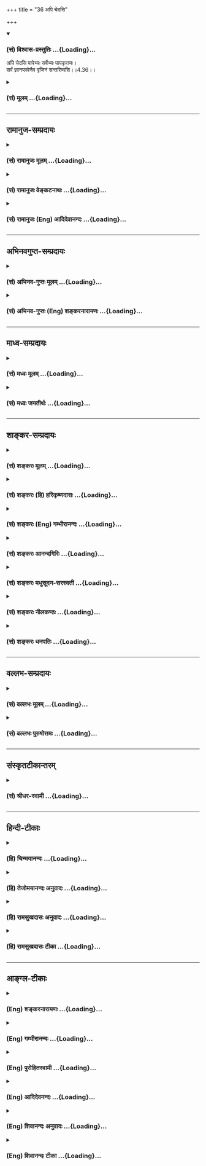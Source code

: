 +++
title = "36 अपि चेदसि"

+++
<div class="js_include" newlevelforh1="3" title="(सं) विश्वास-प्रस्तुतिः" unfilled url="/purANam/mahAbhAratam/06-bhIShma-parva/02-bhagavad-gItA-parva/saMskRtam/vishvAsa-prastutiH/04_jnAna-yogaH_brahmArp/36_api_chedasi.md">
<details open><summary><h3>(सं) विश्वास-प्रस्तुतिः ...{Loading}...</h3></summary>

अपि चेदसि पापेभ्यः सर्वेभ्यः पापकृत्तमः।  
सर्वं ज्ञानप्लवेनैव वृजिनं सन्तरिष्यसि।।4.36।।
</details>
</div>
<div class="js_include collapsed" newlevelforh1="3" title="(सं) मूलम्" unfilled url="/purANam/mahAbhAratam/06-bhIShma-parva/02-bhagavad-gItA-parva/saMskRtam/mUlam/04_jnAna-yogaH_brahmArp/36_api_chedasi.md">
<details><summary><h3>(सं) मूलम् ...{Loading}...</h3></summary>

अपि चेदसि पापेभ्यः सर्वेभ्यः पापकृत्तमः।  
सर्वं ज्ञानप्लवेनैव वृजिनं सन्तरिष्यसि।।4.36।।
</details>
</div>


_________________
## रामानुज-सम्प्रदायः
<div class="js_include collapsed" newlevelforh1="3" title="(सं) रामानुजः मूलम्" unfilled url="/purANam/mahAbhAratam/06-bhIShma-parva/02-bhagavad-gItA-parva/saMskRtam/rAmAnujaH/mUlam/04_jnAna-yogaH_brahmArp/36_api_chedasi.md">
<details><summary><h3>(सं) रामानुजः मूलम् ...{Loading}...</h3></summary>

।।4.36।। यदि **अपि सर्वेभ्यः पापकृत्तमः असि सर्वं** पूर्वाजितं
**वृजिन**रूपं समुद्रम् आत्मविषयज्ञानरूप**प्लवेन एव संतरिष्यसि।**

</details>
</div>
<div class="js_include collapsed" newlevelforh1="3" title="(सं) रामानुजः वेङ्कटनाथः" unfilled url="/purANam/mahAbhAratam/06-bhIShma-parva/02-bhagavad-gItA-parva/saMskRtam/rAmAnujaH/venkaTanAthaH/04_jnAna-yogaH_brahmArp/36_api_chedasi.md">
<details><summary><h3>(सं) रामानुजः वेङ्कटनाथः ...{Loading}...</h3></summary>

  
  
।।4.36।। एवं ज्ञानांशस्य प्राधान्यं विपाकानुगुणं कालेकाले वेदनीयत्वलक्षणं
चोक्तम् अथ तस्य विरोधिनिवर्तकत्वरूपं माहात्म्यमुच्यते अपि चेत्
इतिश्लोकेन। चेच्छब्दपर्यायो यदिरपिश्च सहितौ यद्विषयौ तद्विषयावत्रापि
चेदित्येताविति व्यञ्जनाय
यद्यपीत्युक्तम्। पापकृत्तमशब्दप्रतियोगित्वात्पापेभ्य इति शब्दः
पापविशिष्टपुरुषविषयः पापमात्रे वा हेतौ पञ्चमी। ज्ञानप्लवेन
सन्तरिष्यसीत्यनयोः सामर्थ्यात्वृजिनरूपं समुद्रमिति रूपितम्।
समुद्रत्वानुगुणं
सर्वशब्दोक्तमानन्त्यमनादिकालप्रवृत्ततयेत्याद्यभिप्रायेणाहपूर्वार्जितमिति।  
  

</details>
</div>
<div class="js_include collapsed" newlevelforh1="3" title="(सं) रामानुजः (Eng) आदिदेवानन्दः" unfilled url="/purANam/mahAbhAratam/06-bhIShma-parva/02-bhagavad-gItA-parva/saMskRtam/rAmAnujaH/english/AdidevAnandaH/04_jnAna-yogaH_brahmArp/36_api_chedasi.md">
<details><summary><h3>(सं) रामानुजः (Eng) आदिदेवानन्दः ...{Loading}...</h3></summary>

4.36 Even though you be the most sinful of all sinners, you will
completely cross over the sea of sins previoulsy accumulated, with the
boat of knowledge concerning the self.

</details>
</div>


_________________
## अभिनवगुप्त-सम्प्रदायः
<div class="js_include collapsed" newlevelforh1="3" title="(सं) अभिनव-गुप्तः मूलम्" unfilled url="/purANam/mahAbhAratam/06-bhIShma-parva/02-bhagavad-gItA-parva/saMskRtam/abhinava-guptaH/mUlam/04_jnAna-yogaH_brahmArp/36_api_chedasi.md">
<details><summary><h3>(सं) अभिनव-गुप्तः मूलम् ...{Loading}...</h3></summary>

।।4.36 4.37।। सर्वं कर्माखिलम् (श्लो. 433) इति यदुक्तं तत्स्फुटयितुं
प्रथमश्लोकेन अधर्मोऽपि नश्यति इति वदन् सर्वं कर्म इति द्वितीयेन
संस्कारलेशोऽपि नावतिष्ठतीति सूचयन् अखिलम् इति व्याचष्टे अपि चेदिति।
यथेति। सुसमिद्धोऽभ्यासजातप्रतिपत्तिदार्ढ्यबन्धेन +++(K omits सु)+++
ज्ञानाग्निर्भवति यथा तथा प्रयतनीयमिति भावः ।

</details>
</div>
<div class="js_include collapsed" newlevelforh1="3" title="(सं) अभिनव-गुप्तः (Eng) शङ्करनारायणः" unfilled url="/purANam/mahAbhAratam/06-bhIShma-parva/02-bhagavad-gItA-parva/saMskRtam/abhinava-guptaH/english/shankaranArAyaNaH/04_jnAna-yogaH_brahmArp/36_api_chedasi.md">
<details><summary><h3>(सं) अभिनव-गुप्तः (Eng) शङ्करनारायणः ...{Loading}...</h3></summary>

4.36 See Comment under 4.37

</details>
</div>


_________________
## माध्व-सम्प्रदायः
<div class="js_include collapsed" newlevelforh1="3" title="(सं) मध्वः मूलम्" unfilled url="/purANam/mahAbhAratam/06-bhIShma-parva/02-bhagavad-gItA-parva/saMskRtam/madhvaH/mUlam/04_jnAna-yogaH_brahmArp/36_api_chedasi.md">
<details><summary><h3>(सं) मध्वः मूलम् ...{Loading}...</h3></summary>

।।4.36।। करणभूतं ज्ञानं स्तौति पुनः श्लोकत्रयेण।

</details>
</div>
<div class="js_include collapsed" newlevelforh1="3" title="(सं) मध्वः जयतीर्थः" unfilled url="/purANam/mahAbhAratam/06-bhIShma-parva/02-bhagavad-gItA-parva/saMskRtam/madhvaH/jayatIrthaH/04_jnAna-yogaH_brahmArp/36_api_chedasi.md">
<details><summary><h3>(सं) मध्वः जयतीर्थः ...{Loading}...</h3></summary>

।।4.36।। येन 4।35 इति ज्ञानस्यैव निर्देश इति स्थापयन्अपि चेत् इत्यादेः
प्रतिपाद्यमाह **करणे**ति। येनेति करणतया निर्दिष्टमित्यर्थः। श्रेयान्।
4।33 इत्याद्यपेक्षया पुनरिति।

</details>
</div>


_________________
## शाङ्कर-सम्प्रदायः
<div class="js_include collapsed" newlevelforh1="3" title="(सं) शङ्करः मूलम्" unfilled url="/purANam/mahAbhAratam/06-bhIShma-parva/02-bhagavad-gItA-parva/saMskRtam/shankaraH/mUlam/04_jnAna-yogaH_brahmArp/36_api_chedasi.md">
<details><summary><h3>(सं) शङ्करः मूलम् ...{Loading}...</h3></summary>

।।4.36।। **अपि चेत् असि पापेभ्यः** पाप**कृद्भ्यः** **सर्वेभ्यः** अतिशयेन
पापकृत् **पापकृत्तमः सर्वं ज्ञानप्लवेनैव** ज्ञानमेव प्लवं कृत्वा
**वृजिनं** वृजिनार्णवं पापसमुद्रं **संतरिष्यसि।** धर्मोऽपि इह मुमुक्षोः
पापम् उच्यते।। ज्ञानं कथं नाशयति पापमिति दृष्टान्त उच्यते

</details>
</div>
<div class="js_include collapsed" newlevelforh1="3" title="(सं) शङ्करः (हि) हरिकृष्णदासः" unfilled url="/purANam/mahAbhAratam/06-bhIShma-parva/02-bhagavad-gItA-parva/saMskRtam/shankaraH/hindI/harikRShNadAsaH/04_jnAna-yogaH_brahmArp/36_api_chedasi.md">
<details><summary><h3>(सं) शङ्करः (हि) हरिकृष्णदासः ...{Loading}...</h3></summary>

।।4.36।। इस ज्ञान का माहात्म्य क्या है ( सो सुन ) यदि तू पाप करने वाले सब
पापियों से अधिक पाप करनेवाला अति पापी भी है तो भी ज्ञानरूप नौका द्वारा
अर्थात् ज्ञान को ही नौका बनाकर समस्त पापरूप समुद्रसे अच्छी तरह पार उतर
जायगा। यहाँ मुमुक्षु के लिये धर्म भी पाप ही कहा जाता है।

</details>
</div>
<div class="js_include collapsed" newlevelforh1="3" title="(सं) शङ्करः (Eng) गम्भीरानन्दः" unfilled url="/purANam/mahAbhAratam/06-bhIShma-parva/02-bhagavad-gItA-parva/saMskRtam/shankaraH/english/gambhIrAnandaH/04_jnAna-yogaH_brahmArp/36_api_chedasi.md">
<details><summary><h3>(सं) शङ्करः (Eng) गम्भीरानन्दः ...{Loading}...</h3></summary>

4.36 Api cet asi, even if you be; papa-krt-tamah, the worst sinner,
extremely sinful; sarvhyah, among all; paphyah, the sinners (papa, lit.
sin, means here sinner) ; still santarisyasi, you will cross over;
sarvam, all; the vrjinam, wickedness, the ocean of wickedness, sin;
\[Ast. reads papa-samudram, (ocean of sin) in place of papam.-Tr.\]
jnana-plavena eva, with the raft of Knowledge alone, by using Knowledge
alone as a float. Here \[Here, in the scriptures imparting spiritual
instructions.\], righteousness (formal religious observance), too, is
said to be an evil in the case of one aspiring for Liberation. How
Knowledge destroys sin is being told with the help of an illustration:

</details>
</div>
<div class="js_include collapsed" newlevelforh1="3" title="(सं) शङ्करः आनन्दगिरिः" unfilled url="/purANam/mahAbhAratam/06-bhIShma-parva/02-bhagavad-gItA-parva/saMskRtam/shankaraH/AnandagiriH/04_jnAna-yogaH_brahmArp/36_api_chedasi.md">
<details><summary><h3>(सं) शङ्करः आनन्दगिरिः ...{Loading}...</h3></summary>

।।4.36।। ज्ञानस्य प्रकारान्तरेण प्रशंसां प्रस्तौति **किञ्चेति।**
पापकारिभ्यः सर्वेभ्यः सकाशादतिशयेन पापकारित्वमेकस्मिन्नसंभावितमपि
ज्ञानमाहात्म्यप्रसिद्ध्यर्थमङ्गीकृत्य ब्रवीति **अपिचेदिति।**
ब्रह्मात्मैक्यज्ञानस्य सर्वपापनिवर्तकत्वेन माहात्म्यमिदानीं प्रकटयति
**सर्वमिति।** अधर्मे निवृत्तेऽपि धर्मप्रतिबन्धाज्ज्ञानवतोऽपि मोक्षः
संभवतीत्याशङ्क्याह **धर्मोऽपीति।** इहेत्यध्यात्मशास्त्रं गृह्यते।

</details>
</div>
<div class="js_include collapsed" newlevelforh1="3" title="(सं) शङ्करः मधुसूदन-सरस्वती" unfilled url="/purANam/mahAbhAratam/06-bhIShma-parva/02-bhagavad-gItA-parva/saMskRtam/shankaraH/madhusUdana-sarasvatI/04_jnAna-yogaH_brahmArp/36_api_chedasi.md">
<details><summary><h3>(सं) शङ्करः मधुसूदन-सरस्वती ...{Loading}...</h3></summary>

।।4.36।। किंच शृणु ज्ञानस्य माहात्म्यम्
अपिचेदित्यसंभाविताभ्युपगमप्रदर्शनार्थौ निपातौ। यद्यप्ययमर्थो न संभवत्येव
तथापि ज्ञानफलकथनायाभ्युपेत्योच्यते। यद्यपि त्वं पापकारिभ्यः
सर्वेभ्योऽप्यतिशयेन पापकारी पापकृत्तमः स्यास्तथापि सर्वं वृजिनं पापम्
अतिदुस्तरत्वेनार्णवसदृशं ज्ञानप्लवेनैव नान्येन ज्ञानमेव प्लवं पोतं
कृत्वा संतरिष्यसि सम्यगनायासेन पुनरावृत्तिवर्जितत्वेन च
तरिष्यस्यतिक्रमिष्यसि। वृजिनशब्देनात्र धर्माधर्मरूपं कर्म
संसारफलममिभिप्रेतं मुमुक्षोः पापवत्पुण्यस्याप्यनिष्टवात्।

</details>
</div>
<div class="js_include collapsed" newlevelforh1="3" title="(सं) शङ्करः नीलकण्ठः" unfilled url="/purANam/mahAbhAratam/06-bhIShma-parva/02-bhagavad-gItA-parva/saMskRtam/shankaraH/nIlakaNThaH/04_jnAna-yogaH_brahmArp/36_api_chedasi.md">
<details><summary><h3>(सं) शङ्करः नीलकण्ठः ...{Loading}...</h3></summary>

।।4.36।।**अपि चेदिति।** वृजिनं वृजिनार्णवम्। धर्मोपीह मुमुक्षोः
पापमित्युच्यते।

</details>
</div>
<div class="js_include collapsed" newlevelforh1="3" title="(सं) शङ्करः धनपतिः" unfilled url="/purANam/mahAbhAratam/06-bhIShma-parva/02-bhagavad-gItA-parva/saMskRtam/shankaraH/dhanapatiH/04_jnAna-yogaH_brahmArp/36_api_chedasi.md">
<details><summary><h3>(सं) शङ्करः धनपतिः ...{Loading}...</h3></summary>

।।4.36।। किंच न केवलमेतावदेव किंत्वन्यज्ज्ञानमाहात्म्यमपि श्रृण्वित्याह
**अपिचेदिति।** असंभाविताभ्युपगमार्थं निपातद्वयम्। यदिचेत्त्वं सर्वेभ्यः
पापकृद्यभोऽतिशयेन पापकृदसि तथापि ज्ञानमेव प्लवं पोतं तरणसाधनं कृत्वा
वृजिनार्णवं धर्माधर्मरुपदुःखसमुद्रं तरिष्यसि। मुमुक्षुं प्रति
पुण्यस्यापि वृजिनरुपत्वात्। तथाच श्रुतिःतथा सयोऽहमां वेद न ह वै तस्य
केनच न कर्मणा लोको मीयते न स्तेयेन न भ्रूणहत्यया न साधुना कर्मणा भूयान्
भवति नो एवासाधुना कनीयान् त्रिशीर्षाणं
त्वाष्ट्रमहनमरुन्मुखान्यतीन्सालावृकेभ्यः प्रायच्छम् इत्याद्या।

</details>
</div>


_________________
## वल्लभ-सम्प्रदायः
<div class="js_include collapsed" newlevelforh1="3" title="(सं) वल्लभः मूलम्" unfilled url="/purANam/mahAbhAratam/06-bhIShma-parva/02-bhagavad-gItA-parva/saMskRtam/vallabhaH/mUlam/04_jnAna-yogaH_brahmArp/36_api_chedasi.md">
<details><summary><h3>(सं) वल्लभः मूलम् ...{Loading}...</h3></summary>

।।4.36।। किञ्च अपि चेदिति। स्पष्टार्थः।

</details>
</div>
<div class="js_include collapsed" newlevelforh1="3" title="(सं) वल्लभः पुरुषोत्तमः" unfilled url="/purANam/mahAbhAratam/06-bhIShma-parva/02-bhagavad-gItA-parva/saMskRtam/vallabhaH/puruShottamaH/04_jnAna-yogaH_brahmArp/36_api_chedasi.md">
<details><summary><h3>(सं) वल्लभः पुरुषोत्तमः ...{Loading}...</h3></summary>

  
  
।।4.36।। तथा चायं भावः भगवताऽग्रे पुष्टिमार्गरीत्योपदेशेन स्वानुभवः
कारणीयस्तदुपदेशयोग्यार्थं सर्वत्र भगवद्भावात्मकज्ञानरूपः संस्कारः
कर्त्तव्यः स च साक्षात्स्वोपदेशेऽग्रे कार्यविलम्बः स्यादिति
ज्ञानवाक्यानुसारेण स्वरूपपापार्थमुद्यतस्तद्भोगं विना किं ज्ञानेन स्यात्
इत्यत आह अपीति। क्षत्ति्रयाणां त्वयं धर्म एव अपि चेत् यदि पापेभ्यः
सर्वेभ्यः पापकृद्भ्यः सर्वेभ्यः पापकृत्तमः पापकृन्मुख्योऽसि तथापि
ज्ञानप्लवेनैव ज्ञानरूपोडुपेन तरणसाधनेन सर्वं वृजिनं पापं सर्वं पापं
सर्वपदेनार्णवरूपं सन्तरिष्यसि सम्यक्प्रकारेणानायासेन तरिष्यसि
पापविनिर्मुक्तो भविष्यसीत्यर्थः।  
  

</details>
</div>


_________________
## संस्कृतटीकान्तरम्
<div class="js_include collapsed" newlevelforh1="3" title="(सं) श्रीधर-स्वामी" unfilled url="/purANam/mahAbhAratam/06-bhIShma-parva/02-bhagavad-gItA-parva/saMskRtam/shrIdhara-svAmI/04_jnAna-yogaH_brahmArp/36_api_chedasi.md">
<details><summary><h3>(सं) श्रीधर-स्वामी ...{Loading}...</h3></summary>

।।4.36।। किंच **अपिचेदिति।** सर्वेभ्यः पापकारिभ्यो यद्यप्यतिशयेन पापकारी
त्वमसि तथापि सर्वं पापसमुद्रं ज्ञानपोतेनैव सम्यगनायासेन तरिष्यसि।

</details>
</div>


_________________
## हिन्दी-टीकाः
<div class="js_include collapsed" newlevelforh1="3" title="(हि) चिन्मयानन्दः" unfilled url="/purANam/mahAbhAratam/06-bhIShma-parva/02-bhagavad-gItA-parva/hindI/chinmayAnandaH/04_jnAna-yogaH_brahmArp/36_api_chedasi.md">
<details><summary><h3>(हि) चिन्मयानन्दः ...{Loading}...</h3></summary>

।।4.36।। यद्यपि भगवान् श्रीकृष्ण ने अर्जुन को आत्मसाक्षात्कार का आश्वासन
दिया था किन्तु वह अनुभव इतना भव्य और उच्चकोटि का था कि अर्जुन को स्वयं
पर विश्वास नहीं हो रहा था। उसकी स्वयं के विषय में यह धारणा थी कि वह इस
अनुभव को प्राप्त करने के योग्य नहीं था। जिस किसी विवेकी पुरुष को अपने
अवगुणों का भान है उसके मन में ऐसी शंका आ सकती है। वेदान्त ऐसा दर्शन नहीं
है कि वह निष्ठुरहृदय होकर पापियों को ज्ञानार्जन से वंचित रखे। वेदान्त इस
धारणा में विश्वास नहीं रखता कि कोई व्यक्ति पतित है और वह हीन योनियों में
सदा भटकता रहेगा तथा उस पतित व्यक्ति का उद्धार केवल तभी होगा जब वह
वेदान्त मंदिर में प्रवेश करेगा अत्यन्त सहिष्णु वेदान्त दर्शन केवल सत्य
की और केवल सत्य की ही घोषणा करता है। सर्वव्यापी दिव्य तत्त्व सर्वत्र
व्यक्त हो रहा है और इसलिये कोई भी पापी व्यक्ति ऐसा नहीं है जो स्वप्रयत्न
से अपने जन्मसिद्ध पूर्णत्व के अधिकार को प्राप्त न कर सके। गीता मानव मात्र
के लिये लिखा गया एक जीवन शास्त्र है और उसकी सार्वभौमिकता इस श्लोक में
स्पष्ट दृष्टिगोचर होती है। गीता का आश्वासन है कि अत्यन्त पापी पुरुष भी
वर्तमान जीवन की परिच्छिन्नताओं तथा दुखदायी अवगुणों को तैर कर पूर्णत्व के
तट पर ज्ञान नौका के द्वारा पहुँच सकता है। मनुष्य के पूर्णत्व प्राप्ति का
यह अधिकार विश्व के किसी भी धर्मग्रन्थ में इतने स्पष्ट रूप से उल्लिखित
नहीं है। यह पहचान कर कि जीव का वास्तविक स्वरूप पूर्ण परमात्मा से भिन्न
नहीं है तथा तत्पश्चात् आत्मरूप में रहने को ही सम्यक् ज्ञान कहते हैं।
अपने पारमार्थिक आनन्दस्वरूप को पहचान लेने पर वैषयिक सुख हमें प्रलोभित
नहीं कर सकते और न पापपूर्ण जीवन में हमें खींच सकते हैं। बड़े ही सुन्दर
शब्दों में यहां कहा गया है ज्ञान नौका द्वारा तुम सम्पूर्ण पापों को तर
जाओगे। किस प्रकार यह ज्ञान पापों को नष्ट करता है एक दृष्टान्त के द्वारा
इसका उत्तर देते हुए भगवान् कहते हैं

</details>
</div>
<div class="js_include collapsed" newlevelforh1="3" title="(हि) तेजोमयानन्दः अनुवादः" unfilled url="/purANam/mahAbhAratam/06-bhIShma-parva/02-bhagavad-gItA-parva/hindI/tejomayAnandaH/anuvAdaH/04_jnAna-yogaH_brahmArp/36_api_chedasi.md">
<details><summary><h3>(हि) तेजोमयानन्दः अनुवादः ...{Loading}...</h3></summary>

।।4.36।। यदि तुम सब पापियों से भी अधिक पाप करने वाले हो, तो भी
ज्ञानरूपी नौका द्वारा, निश्चय ही सम्पूर्ण पापों का तुम संतरण कर जाओगे।।

</details>
</div>
<div class="js_include collapsed" newlevelforh1="3" title="(हि) रामसुखदासः अनुवादः" unfilled url="/purANam/mahAbhAratam/06-bhIShma-parva/02-bhagavad-gItA-parva/hindI/rAmasukhadAsaH/anuvAdaH/04_jnAna-yogaH_brahmArp/36_api_chedasi.md">
<details><summary><h3>(हि) रामसुखदासः अनुवादः ...{Loading}...</h3></summary>

।।4.36।। अगर तू सब पापियोंसे भी अधिक पापी है, तो भी तू ज्ञानरूपी नौकाके
द्वारा निःसन्देह सम्पूर्ण पापसमुद्रसे अच्छी तरह तर जायगा।

</details>
</div>
<div class="js_include collapsed" newlevelforh1="3" title="(हि) रामसुखदासः टीका" unfilled url="/purANam/mahAbhAratam/06-bhIShma-parva/02-bhagavad-gItA-parva/hindI/rAmasukhadAsaH/TIkA/04_jnAna-yogaH_brahmArp/36_api_chedasi.md">
<details><summary><h3>(हि) रामसुखदासः टीका ...{Loading}...</h3></summary>

।।4.36।।***व्याख्या--*'अपि चेदसि पापेभ्यः सर्वेभ्यः पापकृत्तमः'--**पाप
करनेवालोंकी तीन श्रेणियाँ होती हैं (1) 'पापकृत्' अर्थात् पाप करनेवाला,
(2) 'पापकृत्तर' अर्थात् दो पापियोंमें एकसे अधिक पाप करनेवाला और (3)
'पापकृत्तम' अर्थात् सम्पूर्ण पापियोंमें सबसे अधिक पाप करनेवाला। यहाँ
**'पापकृत्तमः'** पदका प्रयोग करके भगवान् कहते हैं कि अगर तू सम्पूर्ण
पापियोंमें भी अत्यन्त पाप करनेवाला है, तो भी तत्त्वज्ञानसे तू सम्पूर्ण
पापोंसे तर सकता है। भगवान्का यह कथन बहुत आश्वासन देनेवाला है। तात्पर्य यह
है कि जो पापोंका त्याग करके साधनमें लगा हुआ है, उसका तो कहना ही क्या है!
पर जिसने पहले बहुत पाप किये हों, उसको भी जिज्ञासा जाग्रत् होनेके बाद
अपने उद्धारके विषयमें कभी निराश नहीं होना चाहिये। कारण कि पापी-से-पापी
मनुष्य भी यदि चाहे तो इसी जन्ममें अभी अपना कल्याण कर सकता है। पुराने पाप
उतने बाधक नहीं होते, जितने वर्तमानके पाप बाधक होते हैं। अगर मनुष्य
वर्तमानमें पाप करना छोड़ दे और निश्चय कर ले कि अब मैं कभी पाप नहीं
करूँगा और केवल तत्त्वज्ञानको प्राप्त करूँगा, तो उसके पापोंका नाश होते
देरी नहीं लगती। यदि कहीं सौ वर्षोंसे घना अँधेरा छाया हो और वहाँ दीपक जला
दिया जाय, तो उस अँधेरेको दूर करके प्रकाश करनेमें दीपकको सौ वर्ष नहीं
लगते, प्रत्युत दीपक जलाते ही तत्काल अँधेरा मिट जाता है। इसी तरह
तत्त्वज्ञान होते ही पहले किये गये सम्पूर्ण पाप तत्काल नष्ट हो जाते
हैं।**'चेत्'--**(यदि) पद देनेका तात्पर्य यह है कि प्रायः ऐसे पापी मनुष्य
परमात्मामें नहीं लगते; परन्तु वे परमात्मामें लग नहीं सकते--ऐसी बात नहीं
है। किसी महापुरुषके सङ्गसे अथवा किसी घटना, परिस्थिति, वातावरण आदिके
प्रभावसे यदि उनका ऐसा दृढ़ निश्चय हो जाय कि अब परमात्मतत्त्वका ज्ञान
प्राप्त करना ही है, तो वे भी सम्पूर्ण पापसमुद्रसे भलीभाँति तर जाते
हैं। नवें अध्यायके तीसवें-इकतीसवें श्लोकोंमें भी भगवान् ऐसी ही बात
अनन्यभावसे अपना भजन करनेवालेके लिये कही है कि महान् दुराचारी मनुष्य भी
अगर यह निश्चय कर ले कि अब मैं भगवान्का भजन ही करूँगा, तो उसका भी बहुत
जल्दी कल्याण हो जाता है।

</details>
</div>


_________________
## आङ्ग्ल-टीकाः
<div class="js_include collapsed" newlevelforh1="3" title="(Eng) शङ्करनारायणः" unfilled url="/purANam/mahAbhAratam/06-bhIShma-parva/02-bhagavad-gItA-parva/english/shankaranArAyaNaH/04_jnAna-yogaH_brahmArp/36_api_chedasi.md">
<details><summary><h3>(Eng) शङ्करनारायणः ...{Loading}...</h3></summary>

4.36. Even if you are the highest sinner amongst all sinners, you shall
cross over \[the ocean of\] all the sin just by the boat of knowledge.

</details>
</div>
<div class="js_include collapsed" newlevelforh1="3" title="(Eng) गम्भीरानन्दः" unfilled url="/purANam/mahAbhAratam/06-bhIShma-parva/02-bhagavad-gItA-parva/english/gambhIrAnandaH/04_jnAna-yogaH_brahmArp/36_api_chedasi.md">
<details><summary><h3>(Eng) गम्भीरानन्दः ...{Loading}...</h3></summary>

4.36 Even if you be the worst sinner among all sinners, still you will
cross over all the wickedness with the raft of Knowledge alone.

</details>
</div>
<div class="js_include collapsed" newlevelforh1="3" title="(Eng) पुरोहितस्वामी" unfilled url="/purANam/mahAbhAratam/06-bhIShma-parva/02-bhagavad-gItA-parva/english/purohitasvAmI/04_jnAna-yogaH_brahmArp/36_api_chedasi.md">
<details><summary><h3>(Eng) पुरोहितस्वामी ...{Loading}...</h3></summary>

4.36 Be thou the greatest of sinners, yet thou shalt cross over all sin
by the ferryboat of wisdom.

</details>
</div>
<div class="js_include collapsed" newlevelforh1="3" title="(Eng) आदिदेवनन्दः" unfilled url="/purANam/mahAbhAratam/06-bhIShma-parva/02-bhagavad-gItA-parva/english/AdidevanandaH/04_jnAna-yogaH_brahmArp/36_api_chedasi.md">
<details><summary><h3>(Eng) आदिदेवनन्दः ...{Loading}...</h3></summary>

4.36 Even if you be the most sinful of all sinners, you will cross over
all sins by the boat of knowledge alone.

</details>
</div>
<div class="js_include collapsed" newlevelforh1="3" title="(Eng) शिवानन्दः अनुवादः" unfilled url="/purANam/mahAbhAratam/06-bhIShma-parva/02-bhagavad-gItA-parva/english/shivAnandaH/anuvAdaH/04_jnAna-yogaH_brahmArp/36_api_chedasi.md">
<details><summary><h3>(Eng) शिवानन्दः अनुवादः ...{Loading}...</h3></summary>

4.36 Even if thou art the most sinful of all sinners, yet thou shalt
verily cross all sins by the raft of knowledge.

</details>
</div>
<div class="js_include collapsed" newlevelforh1="3" title="(Eng) शिवानन्दः टीका" unfilled url="/purANam/mahAbhAratam/06-bhIShma-parva/02-bhagavad-gItA-parva/english/shivAnandaH/TIkA/04_jnAna-yogaH_brahmArp/36_api_chedasi.md">
<details><summary><h3>(Eng) शिवानन्दः टीका ...{Loading}...</h3></summary>

4.36 अपि even; चेत् if; असि (thou) art; पापेभ्यः than sinners; सर्वेभ्यः
(than) all; पापकृत्तमः most sinful; सर्वम् all; ज्ञानप्लवेन by the raft
of knowledge; एव alone; वृजिनम् sin; सन्तरिष्यसि (thou) shalt
cross.Commentary You can cross the ocean of sin with the boat of the
knowledge of the Self. (Cf.IX.30)

</details>
</div>
